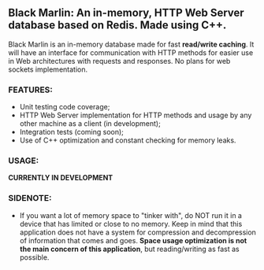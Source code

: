 ## Black Marlin: An in-memory, HTTP Web Server database based on Redis. Made using C++.
Black Marlin is an in-memory database made for fast **read/write caching**. It will have an interface for communication with HTTP methods for easier use in Web architectures with requests and responses. No plans for web sockets implementation.

### FEATURES:
- Unit testing code coverage;
- HTTP Web Server implementation for HTTP methods and usage by any other machine as a client (in development);
- Integration tests (coming soon);
- Use of C++ optimization and constant checking for memory leaks.

### USAGE:
**CURRENTLY IN DEVELOPMENT**

### SIDENOTE:
- If you want a lot of memory space to "tinker with", do NOT run it in a device that has limited or close to no memory. Keep in mind that this application does not have a system for compression and decompression of information that comes and goes. **Space usage optimization is not the main concern of this application**, but reading/writing as fast as possible.
